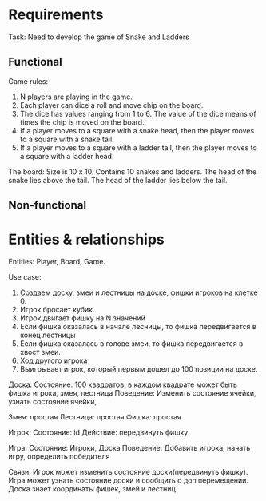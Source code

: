 # Requirements

Task: Need to develop the game of Snake and Ladders

## Functional

Game rules:

1. N players are playing in the game.
2. Each player can dice a roll and move сhip on the board.
3. The dice has values ranging from 1 to 6. The value of the dice means of times
   the chip is moved on the board.
4. If a player moves to a square with a snake head, then the player moves to a
   square with a snake tail.
5. If a player moves to a square with a ladder tail, then the player moves to a
   square with a ladder head.

The board: Size is 10 x 10. Contains 10 snakes and ladders. The head of the
snake lies above the tail. The head of the ladder lies below the tail.

## Non-functional

# Entities & relationships

Entities: Player, Board, Game.

Use case:

1. Создаем доску, змеи и лестницы на доске, фишки игроков на клетке 0.
2. Игрок бросает кубик.
3. Игрок двигает фишку на N значений
4. Если фишка оказалась в начале лесницы, то фишка передвигается в конец
   лестницы
5. Если фишка оказалась в голове змеи, то фишка передвигается в хвост змеи.
6. Ход другого игрока
7. Выигрывает игрок, который первым дошел до 100 позиции на доске.

Доска: Состояние: 100 квадратов, в каждом квадрате может быть фишка игрока,
змея, лестница Поведение: Изменить состояние ячейки, узнать состояние ячейки,

Змея: простая Лестница: простая Фишка: простая

Игрок: Состояние: id Действие: передвинуть фишку

Игра: Состояние: Игроки, Доска Поведение: Добавить игрока, начать игру,
определить победителя

Связи: Игрок может изменить состояние доски(передвинуть фишку). Игра может
узнать состояние доски и сообщить о доп перемещении. Доска знает координаты
фишек, змей и лестниц

